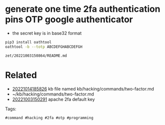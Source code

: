 # generate one time 2fa authentication pins OTP google authenticator

- the secret key is in base32 format
```bash
pip3 install oathtool
oathtool -b --totp ABCDEFGHABCDEFGH
```

` zet/20221003150864/README.md `

# Related

- [20221014185826](/zet/20221014185826/README.md) kb file named kb/hacking/commands/two-factor.md
- ~/kb/hacking/commands/two-factor.md
- [20221003150291](/zet/20221003150291/README.md) apache 2fa default key

Tags:

    #command #hacking #2fa #otp #programming
